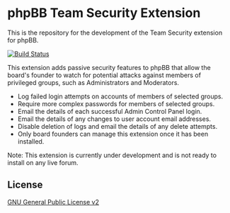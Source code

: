 # phpBB Team Security Extension

This is the repository for the development of the Team Security extension for phpBB.

[![Build Status](https://github.com/phpbb-extensions/teamsecurity/actions/workflows/tests.yml/badge.svg)](https://github.com/phpbb-extensions/teamsecurity/actions)

This extension adds passive security features to phpBB that allow the board's founder to watch for potential attacks against members of privileged groups, such as Administrators and Moderators.

- Log failed login attempts on accounts of members of selected groups.
- Require more complex passwords for members of selected groups.
- Email the details of each successful Admin Control Panel login.
- Email the details of any changes to user account email addresses.
- Disable deletion of logs and email the details of any delete attempts.
- Only board founders can manage this extension once it has been installed.

Note: This extension is currently under development and is not ready to install on any live forum.

## License
[GNU General Public License v2](https://opensource.org/licenses/GPL-2.0)
